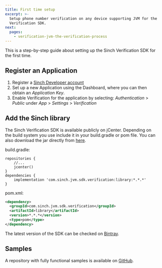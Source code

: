 ```yaml
---
title: First time setup
excerpt: >-
  Setup phone number verification on any device supporting JVM for the first time with the Sinch
  Verification SDK.
next:
  pages:
    - verification-jvm-the-verification-process
---
```

This is a step-by-step guide about setting up the Sinch Verification SDK for the first time.

## Register an Application

1.  Register a [Sinch Developer account](https://portal.sinch.com/#/signup)
2.  Set up a new Application using the Dashboard, where you can then obtain an *Application Key*.
3.  Enable Verification for the application by selecting: *Authentication* \> *Public* under *App* \> *Settings* \> *Verification*

## Add the Sinch library

The Sinch Verification SDK is available publicly on jCenter. Depending on the build system you use include it in your build.gradle or pom file. You can also download the jar directly from [here](https://bintray.com/sinch/com.sinch.jvm.sdk.verification/verification).

build.gradle:
```text
repositories {
    //...
    jcenter()
}
dependencies {
    implementation 'com.sinch.jvm.sdk.verification:library:*.*.*'
}
```

pom.xml:
```xml
<dependency>
  <groupId>com.sinch.jvm.sdk.verification</groupId>
  <artifactId>library</artifactId>
  <version>*.*.*</version>
  <type>pom</type>
</dependency>
```

The latest version of the SDK can be checked on [Bintray](https://bintray.com/sinch/com.sinch.jvm.sdk.verification/verification).

## Samples

A repository with fully functional samples is available on [GitHub](https://github.com/sinch/verification-samples/tree/master/JVM-Verification-SDK).
